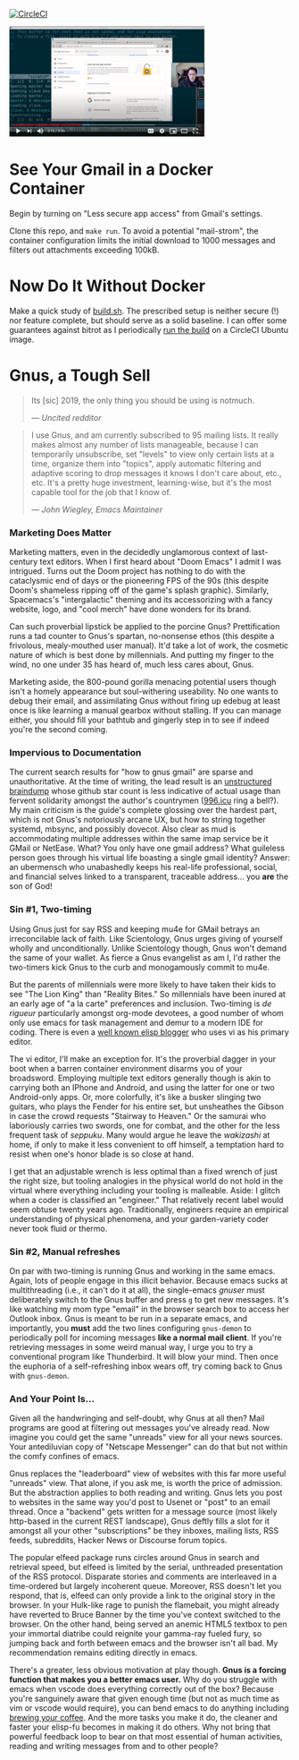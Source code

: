 [![CircleCI](https://circleci.com/gh/dickmao/gnus-imap-walkthrough/tree/master.svg?style=svg)](https://circleci.com/gh/dickmao/gnus-imap-walkthrough/tree/master)

<a href="https://youtu.be/T43H5sQvi18"><img src=thumbnail.png width="350" height="197" alt="Replacing Thunderbird With Gnus"/></a>

# See Your Gmail in a Docker Container
Begin by turning on "Less secure app access" from Gmail's settings.

Clone this repo, and `make run`.  To avoid a potential "mail-strom", the container configuration limits the initial download to 1000 messages and filters out attachments exceeding 100kB.

# Now Do It Without Docker
Make a quick study of [build.sh](https://github.com/dickmao/gnus-imap-walkthrough/blob/master/build.sh).  The prescribed setup is neither secure (!) nor feature complete, but should serve as a solid baseline.  I can offer some guarantees against bitrot as I periodically [run the build](https://circleci.com/gh/dickmao/gnus-imap-walkthrough) on a CircleCI Ubuntu image.

# Gnus, a Tough Sell
> Its [sic] 2019, the only thing you should be using is notmuch.
>
> &mdash; <cite>Uncited redditor</cite>

> I use Gnus, and am currently subscribed to 95 mailing lists. It really makes almost any number of lists manageable, because I can temporarily unsubscribe, set "levels" to view only certain lists at a time, organize them into "topics", apply automatic filtering and adaptive scoring to drop messages it knows I don't care about, etc., etc. It's a pretty huge investment, learning-wise, but it's the most capable tool for the job that I know of.
>
> &mdash; <cite>John Wiegley, Emacs Maintainer</cite>

### Marketing Does Matter
Marketing matters, even in the decidedly unglamorous context of
last-century text editors.  When I first heard about "Doom Emacs" I admit I was intrigued.  Turns out the Doom project has nothing to do with the cataclysmic end of days or the pioneering FPS of the 90s (this despite Doom's shameless ripping off of the game's splash graphic).  Similarly, Spacemacs's "intergalactic" theming and its accessorizing with a fancy website, logo, and "cool merch" have done wonders for its brand.

Can such proverbial lipstick be applied to the porcine Gnus?  Prettification runs a tad counter to Gnus's spartan, no-nonsense ethos (this despite a frivolous, mealy-mouthed user manual).  It'd take a lot of work, the cosmetic nature of which is best done by millennials.  And putting my finger to the wind, no one under 35 has heard of, much less cares about, Gnus.

Marketing aside, the 800-pound gorilla menacing potential users though isn't a homely appearance but soul-withering useability.  No one wants to debug their email, and assimilating Gnus without firing up edebug at least once is like learning a manual gearbox without stalling.  If you can manage either, you should fill your bathtub and gingerly step in to see if indeed you're the second coming.

### Impervious to Documentation
The current search results for "how to gnus gmail" are sparse and unauthoritative.  At the time of writing, the lead result is an [unstructured braindump](https://github.com/redguardtoo/mastering-emacs-in-one-year-guide/blob/master/gnus-guide-en.org) whose github star count is less indicative of actual usage than fervent solidarity amongst the author's countrymen ([996.icu](https://github.com/996icu/996.ICU) ring a bell?).  My main criticism is the guide's complete glossing over the hardest part, which is not Gnus's notoriously arcane UX, but how to string together systemd, mbsync, and possibly dovecot.  Also clear as mud is accommodating multiple addresses within the same imap service be it GMail or NetEase.  What?  You only have one gmail address?  What guileless person goes through his virtual life boasting a single gmail identity?  Answer: an ubermensch who unabashedly keeps his real-life professional, social, and financial selves linked to a transparent, traceable address... you **are** the son of God!

### Sin #1, Two-timing
Using Gnus just for say RSS and keeping mu4e for GMail betrays an irreconcilable lack of faith.  Like Scientology, Gnus urges giving of yourself wholly and unconditionally.  Unlike Scientology though, Gnus won't demand the same of your wallet.  As fierce a Gnus evangelist as am I, I'd rather the two-timers kick Gnus to the curb and monogamously commit to mu4e.

But the parents of millennials were more likely to have taken their kids to see "The Lion King" than "Reality Bites."  So millennials have been inured at an early age of "a la carte" preferences and inclusion.  Two-timing is *de rigueur* particularly amongst org-mode devotees, a good number of whom only use emacs for task management and demur to a modern IDE for coding.  There is even a [well known elisp blogger](https://nullprogram.com) who uses vi as his primary editor.

The vi editor, I'll make an exception for.  It's the proverbial dagger in your boot when a barren container environment disarms you of your broadsword.  Employing multiple text editors generally though is akin to carrying both an IPhone and Android, and using the latter for one or two Android-only apps.  Or, more colorfully, it's like a busker slinging two guitars, who plays the Fender for his entire set, but unsheathes the Gibson in case the crowd requests "Stairway to Heaven."  Or the samurai who laboriously carries two swords, one for combat, and the other for the less frequent task of *seppuku*.  Many would argue he leave the *wakizashi* at home, if only to make it less convenient to off himself, a temptation hard to resist when one's honor blade is so close at hand.

I get that an adjustable wrench is less optimal than a fixed wrench of just the right size, but tooling analogies in the physical world do not hold in the virtual where everything including your tooling is malleable.  Aside: I glitch when a coder is classified an "engineer."  That relatively recent label would seem obtuse twenty years ago.  Traditionally, engineers require an empirical understanding of physical phenomena, and your garden-variety coder never took fluid or thermo.

### Sin #2, Manual refreshes
On par with two-timing is running Gnus and working in the same emacs.  Again, lots of people engage in this illicit behavior.  Because emacs sucks at multithreading (i.e., it can't do it at all), the single-emacs *gnuser* must deliberately switch to the Gnus buffer and press `g` to get new messages.  It's like watching my mom type "email" in the browser search box to access her Outlook inbox.  Gnus is meant to be run in a separate emacs, and importantly, you **must** add the two lines configuring `gnus-demon` to periodically poll for incoming messages **like a normal mail client**.  If you're retrieving messages in some weird manual way, I urge you to try a conventional program like Thunderbird.  It will blow your mind.  Then once the euphoria of a self-refreshing inbox wears off, try coming back to Gnus with `gnus-demon`.

### And Your Point Is...
Given all the handwringing and self-doubt, why Gnus at all then?  Mail programs are good at filtering out messages you've already read.  Now imagine you could get the same "unreads" view for all your news sources.  Your antediluvian copy of "Netscape Messenger" can do that but not within the comfy confines of emacs.

Gnus replaces the "leaderboard" view of websites with this far more useful "unreads" view.  That alone, if you ask me, is worth the price of admission.  But the abstraction applies to both reading and writing.  Gnus lets you post to websites in the same way you'd post to Usenet or "post" to an email thread.  Once a "backend" gets written for a message source (most likely http-based in the current REST landscape), Gnus deftly fills a slot for it amongst all your other "subscriptions" be they inboxes, mailing lists, RSS feeds, subreddits, Hacker News or Discourse forum topics.

The popular elfeed package runs circles around Gnus in search and retrieval speed, but elfeed is limited by the serial, unthreaded presentation of the RSS protocol.  Disparate stories and comments are interleaved in a time-ordered but largely incoherent queue.  Moreover, RSS doesn't let you respond, that is, elfeed can only provide a link to the original story in the browser.  In your Hulk-like rage to punish the flamebait, you might already have reverted to Bruce Banner by the time you've context switched to the browser.  On the other hand, being served an anemic HTML5 textbox to pen your immortal diatribe could reignite your gamma-ray fueled fury, so jumping back and forth between emacs and the browser isn't all bad.  My recommendation remains editing directly in emacs.

There's a greater, less obvious motivation at play though. **Gnus is a forcing function that makes you a better emacs user.**  Why do you struggle with emacs when vscode does everything correctly out of the box?  Because you're sanguinely aware that given enough time (but not as much time as vim or vscode would require), you can bend emacs to do anything including [brewing your coffee](https://youtu.be/y0LEW7a0LoQ).  And the more tasks you make it do, the cleaner and faster your elisp-fu becomes in making it do others.  Why not bring that powerful feedback loop to bear on that most essential of human activities, reading and writing messages from and to other people?
